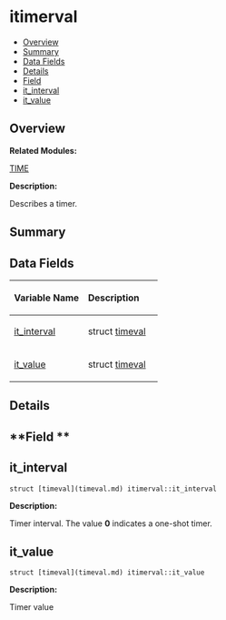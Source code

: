 # itimerval<a name="ZH-CN_TOPIC_0000001054799645"></a>

-   [Overview](#section1814071933165636)
-   [Summary](#section478725931165636)
-   [Data Fields](#pub-attribs)
-   [Details](#section163530793165636)
-   [Field](#section37001115165636)
-   [it\_interval](#ae37e5edff9a3efa2841f5e614e2c2efb)
-   [it\_value](#a2dc8aae1b0b2e57a7ec8f7d33834495d)

## **Overview**<a name="section1814071933165636"></a>

**Related Modules:**

[TIME](TIME.md)

**Description:**

Describes a timer. 

## **Summary**<a name="section478725931165636"></a>

## Data Fields<a name="pub-attribs"></a>

<a name="table1781826074165636"></a>
<table><thead align="left"><tr id="row2042578940165636"><th class="cellrowborder" valign="top" width="50%" id="mcps1.1.3.1.1"><p id="p1207925412165636"><a name="p1207925412165636"></a><a name="p1207925412165636"></a>Variable Name</p>
</th>
<th class="cellrowborder" valign="top" width="50%" id="mcps1.1.3.1.2"><p id="p1765930847165636"><a name="p1765930847165636"></a><a name="p1765930847165636"></a>Description</p>
</th>
</tr>
</thead>
<tbody><tr id="row1335449430165636"><td class="cellrowborder" valign="top" width="50%" headers="mcps1.1.3.1.1 "><p id="p1081011870165636"><a name="p1081011870165636"></a><a name="p1081011870165636"></a><a href="itimerval.md#ae37e5edff9a3efa2841f5e614e2c2efb">it_interval</a></p>
</td>
<td class="cellrowborder" valign="top" width="50%" headers="mcps1.1.3.1.2 "><p id="p1578569120165636"><a name="p1578569120165636"></a><a name="p1578569120165636"></a>struct <a href="timeval.md">timeval</a> </p>
</td>
</tr>
<tr id="row259722463165636"><td class="cellrowborder" valign="top" width="50%" headers="mcps1.1.3.1.1 "><p id="p799035052165636"><a name="p799035052165636"></a><a name="p799035052165636"></a><a href="itimerval.md#a2dc8aae1b0b2e57a7ec8f7d33834495d">it_value</a></p>
</td>
<td class="cellrowborder" valign="top" width="50%" headers="mcps1.1.3.1.2 "><p id="p1307837878165636"><a name="p1307837878165636"></a><a name="p1307837878165636"></a>struct <a href="timeval.md">timeval</a> </p>
</td>
</tr>
</tbody>
</table>

## **Details**<a name="section163530793165636"></a>

## **Field **<a name="section37001115165636"></a>

## it\_interval<a name="ae37e5edff9a3efa2841f5e614e2c2efb"></a>

```
struct [timeval](timeval.md) itimerval::it_interval
```

 **Description:**

Timer interval. The value  **0**  indicates a one-shot timer. 

## it\_value<a name="a2dc8aae1b0b2e57a7ec8f7d33834495d"></a>

```
struct [timeval](timeval.md) itimerval::it_value
```

 **Description:**

Timer value 

